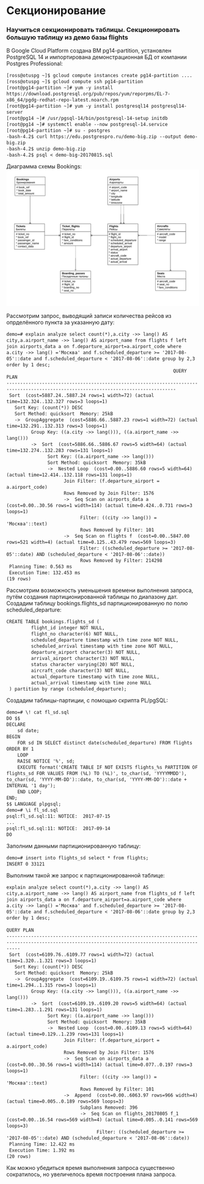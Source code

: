 # Секционирование
### Научиться секционировать таблицы. Секционировать большую таблицу из демо базы flights

В Google Cloud Platform создана ВМ pg14-partition, установлен PostgreSQL 14 и импортирована демонстрационная БД от компании Postgres Professional:
```console
[ross@otuspg ~]$ gcloud compute instances create pg14-partition ....
[ross@otuspg ~]$ gcloud compute ssh pg14-partition
[root@pg14-partition ~]# yum -y install https://download.postgresql.org/pub/repos/yum/reporpms/EL-7-x86_64/pgdg-redhat-repo-latest.noarch.rpm
[root@pg14-partition ~]# yum -y install postgresql14 postgresql14-server
[root@pg14 ~]# /usr/pgsql-14/bin/postgresql-14-setup initdb
[root@pg14 ~]# systemctl enable --now postgresql-14.service
[root@pg14-partition ~]# su - postgres
-bash-4.2$ curl https://edu.postgrespro.ru/demo-big.zip --output demo-big.zip
-bash-4.2$ unzip demo-big.zip
-bash-4.2$ psql < demo-big-20170815.sql
```
Диаграмма схемы Bookings:
![bookings](https://raw.githubusercontent.com/semenov-ross/otus_pg/master/19-PARTITIONING/demodb-bookings-schema.svg)

Рассмотрим запрос, выводящий записи количества рейсов из опрделённого пункта за указанную дату:
```console
demo=# explain analyze select count(*),a.city ->> lang() AS city,a.airport_name ->> lang() AS airport_name from flights f left join airports_data a on f.departure_airport=a.airport_code where a.city ->> lang() ='Москва' and f.scheduled_departure >= '2017-08-05'::date and f.scheduled_departure < '2017-08-06'::date group by 2,3 order by 1 desc;
                                                             QUERY PLAN
------------------------------------------------------------------------------------------------------------------------------------
 Sort  (cost=5887.24..5887.24 rows=1 width=72) (actual time=132.324..132.327 rows=3 loops=1)
   Sort Key: (count(*)) DESC
   Sort Method: quicksort  Memory: 25kB
   ->  GroupAggregate  (cost=5886.66..5887.23 rows=1 width=72) (actual time=132.291..132.313 rows=3 loops=1)
         Group Key: ((a.city ->> lang())), ((a.airport_name ->> lang()))
         ->  Sort  (cost=5886.66..5886.67 rows=5 width=64) (actual time=132.274..132.283 rows=131 loops=1)
               Sort Key: ((a.airport_name ->> lang()))
               Sort Method: quicksort  Memory: 35kB
               ->  Nested Loop  (cost=0.00..5886.60 rows=5 width=64) (actual time=12.414..132.118 rows=131 loops=1)
                     Join Filter: (f.departure_airport = a.airport_code)
                     Rows Removed by Join Filter: 1576
                     ->  Seq Scan on airports_data a  (cost=0.00..30.56 rows=1 width=114) (actual time=0.424..0.731 rows=3 loops=1)
                           Filter: ((city ->> lang()) = 'Москва'::text)
                           Rows Removed by Filter: 101
                     ->  Seq Scan on flights f  (cost=0.00..5847.00 rows=521 width=4) (actual time=0.125..43.479 rows=569 loops=3)
                           Filter: ((scheduled_departure >= '2017-08-05'::date) AND (scheduled_departure < '2017-08-06'::date))
                           Rows Removed by Filter: 214298
 Planning Time: 0.563 ms
 Execution Time: 132.453 ms
(19 rows)
```
Рассмотрим возможность уменьшения времени выполнения запроса, путём создания партиционированной таблицы по диапазону дат.  
Создадим таблицу bookings.flights_sd партиционированную по полю scheduled_departure:
```console
CREATE TABLE bookings.flights_sd (
         flight_id integer NOT NULL,
         flight_no character(6) NOT NULL,
         scheduled_departure timestamp with time zone NOT NULL,
         scheduled_arrival timestamp with time zone NOT NULL,
         departure_airport character(3) NOT NULL,
         arrival_airport character(3) NOT NULL,
         status character varying(20) NOT NULL,
         aircraft_code character(3) NOT NULL,
         actual_departure timestamp with time zone NULL,
         actual_arrival timestamp with time zone NULL
 ) partition by range (scheduled_departure);
```
Создадим таблицы-партиции, с помощью скрипта PL/pgSQL:
```console
demo=# \! cat fl_sd.sql
DO $$
DECLARE
    sd date;
BEGIN
    FOR sd IN SELECT distinct date(scheduled_departure) FROM flights ORDER BY 1
    LOOP
    RAISE NOTICE '%', sd;
    EXECUTE format('CREATE TABLE IF NOT EXISTS flights_%s PARTITION OF flights_sd FOR VALUES FROM (%L) TO (%L)', to_char(sd, 'YYYYMMDD'), to_char(sd, 'YYYY-MM-DD')::date, to_char(sd, 'YYYY-MM-DD')::date + INTERVAL '1 day');
    END LOOP;
END;
$$ LANGUAGE plpgsql;
demo=# \i fl_sd.sql
psql:fl_sd.sql:11: NOTICE:  2017-07-15
...
psql:fl_sd.sql:11: NOTICE:  2017-09-14
DO
```
Заполним данными партиционированную таблицу:
```console
demo=# insert into flights_sd select * from flights;
INSERT 0 33121
```
Выполним такой же запрос к партиционированной таблице:
```console
explain analyze select count(*),a.city ->> lang() AS city,a.airport_name ->> lang() AS airport_name from flights_sd f left join airports_data a on f.departure_airport=a.airport_code where a.city ->> lang() ='Москва' and f.scheduled_departure >= '2017-08-05'::date and f.scheduled_departure < '2017-08-06'::date group by 2,3 order by 1 desc;
                                                                   QUERY PLAN
-------------------------------------------------------------------------------------------------------------------------------------------------
 Sort  (cost=6109.76..6109.77 rows=1 width=72) (actual time=1.320..1.321 rows=3 loops=1)
   Sort Key: (count(*)) DESC
   Sort Method: quicksort  Memory: 25kB
   ->  GroupAggregate  (cost=6109.19..6109.75 rows=1 width=72) (actual time=1.294..1.315 rows=3 loops=1)
         Group Key: ((a.city ->> lang())), ((a.airport_name ->> lang()))
         ->  Sort  (cost=6109.19..6109.20 rows=5 width=64) (actual time=1.283..1.291 rows=131 loops=1)
               Sort Key: ((a.airport_name ->> lang()))
               Sort Method: quicksort  Memory: 35kB
               ->  Nested Loop  (cost=0.00..6109.13 rows=5 width=64) (actual time=0.129..1.239 rows=131 loops=1)
                     Join Filter: (f.departure_airport = a.airport_code)
                     Rows Removed by Join Filter: 1576
                     ->  Seq Scan on airports_data a  (cost=0.00..30.56 rows=1 width=114) (actual time=0.077..0.197 rows=3 loops=1)
                           Filter: ((city ->> lang()) = 'Москва'::text)
                           Rows Removed by Filter: 101
                     ->  Append  (cost=0.00..6063.97 rows=966 width=4) (actual time=0.005..0.189 rows=569 loops=3)
                           Subplans Removed: 396
                           ->  Seq Scan on flights_20170805 f_1  (cost=0.00..16.54 rows=569 width=4) (actual time=0.005..0.141 rows=569 loops=3)
                                 Filter: ((scheduled_departure >= '2017-08-05'::date) AND (scheduled_departure < '2017-08-06'::date))
 Planning Time: 12.422 ms
 Execution Time: 1.392 ms
(20 rows)
```
Как можно убедиться время выполнения запроса существенно сократилось, но увеличелось время построения плана запроса.
